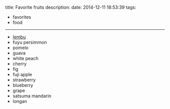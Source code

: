 title: Favorite fruits
description:
date: 2014-12-11 18:53:39
tags:
- favorites
- food
---

- [lembu](http://en.wikipedia.org/wiki/Syzygium_samarangense)
- fuyu persimmon
- pomelo
- guava
- white peach
- cherry
- fig
- fuji apple
- strawberry
- blueberry
- grape
- satsuma mandarin
- longan
